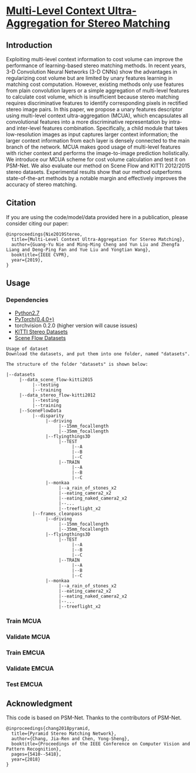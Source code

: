 # [Multi-Level Context Ultra-Aggregation for Stereo Matching](https://mmcheng.net/mcua/)



## Introduction

Exploiting multi-level context information to cost volume can improve the performance of learning-based stereo matching methods. 
In recent years, 3-D Convolution Neural Networks (3-D CNNs) show the advantages in regularizing cost volume
but are limited by unary features learning in matching cost computation. 
However, existing methods only use features from plain convolution layers or a simple aggregation 
of multi-level features to calculate cost volume, 
which is insufficient because stereo matching requires discriminative features 
to identify corresponding pixels in rectified stereo image pairs. 
In this paper, we propose a unary features descriptor using multi-level context ultra-aggregation (MCUA), 
which encapsulates all convolutional features into a more discriminative representation 
by intra- and inter-level features combination. 
Specifically, a child module that takes low-resolution images as input captures larger context information; 
the larger context information from each layer is densely connected to the main branch of the network. 
MCUA makes good usage of multi-level features with richer context and performs the image-to-image prediction holistically. 
We introduce our MCUA scheme for cost volume calculation and test it on PSM-Net. 
We also evaluate our method on Scene Flow and KITTI 2012/2015 stereo datasets. 
Experimental results show that our method outperforms state-of-the-art methods 
by a notable margin and effectively improves the accuracy of stereo matching.

## Citation

If you are using the code/model/data provided here in a publication, please consider citing our paper:
```
@inproceedings{Nie2019Stereo,
  title={Multi-Level Context Ultra-Aggregation for Stereo Matching},
  author={Guang-Yu Nie and Ming-Ming Cheng and Yun Liu and Zhengfa Liang and Deng-Ping Fan and Yue Liu and Yongtian Wang},
  booktitle={IEEE CVPR},
  year={2019},
}
```

## Usage

### Dependencies

- [Python2.7](https://www.python.org/downloads/)
- [PyTorch(0.4.0+)](http://pytorch.org)
- torchvision 0.2.0 (higher version will cause issues)
- [KITTI Stereo Datasets](http://www.cvlibs.net/datasets/kitti/eval_stereo.php)
- [Scene Flow Datasets](https://lmb.informatik.uni-freiburg.de/resources/datasets/SceneFlowDatasets.en.html)

```
Usage of dataset
Download the datasets, and put them into one folder, named "datasets".

The structure of the folder "datasets" is shown below:

|--datasets
     |--data_scene_flow-kitti2015
          |--testing
          |--training
     |--data_stereo_flow-kitti2012
          |--testing
          |--training
     |--SceneFlowData
          |--disparity
               |--driving
                    |--15mm_focallength
                    |--35mm_focallength
               |--flyingthings3D
                    |--TEST
                         |--A
                         |--B
                         |--C
                    |--TRAIN
                         |--A
                         |--B
                         |--C
               |--monkaa
                    |--a_rain_of_stones_x2
                    |--eating_camera2_x2
                    |--eating_naked_camera2_x2
                    |--...
                    |--treeflight_x2
          |--frames_cleanpass
               |--driving
                    |--15mm_focallength
                    |--35mm_focallength
               |--flyingthings3D
                    |--TEST
                         |--A
                         |--B
                         |--C
                    |--TRAIN
                         |--A
                         |--B
                         |--C
               |--monkaa
                    |--a_rain_of_stones_x2
                    |--eating_camera2_x2
                    |--eating_naked_camera2_x2
                    |--...
                    |--treeflight_x2
```

### Train MCUA

### Validate MCUA

### Train EMCUA

### Validate EMCUA

### Test EMCUA


## Acknowledgment

This code is based on PSM-Net. Thanks to the contributors of PSM-Net.
```
@inproceedings{chang2018pyramid,
  title={Pyramid Stereo Matching Network},
  author={Chang, Jia-Ren and Chen, Yong-Sheng},
  booktitle={Proceedings of the IEEE Conference on Computer Vision and Pattern Recognition},
  pages={5410--5418},
  year={2018}
}
```
